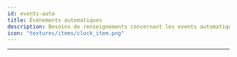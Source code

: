 ```yaml
---
id: events-auto
title: Événements automatiques
description: Besoins de renseignements concernant les events automatiques ?
icon: "textures/items/clock_item.png"
---
```

___